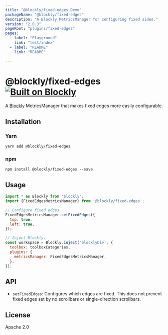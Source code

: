 ```yaml
---
title: "@blockly/fixed-edges Demo"
packageName: "@blockly/fixed-edges"
description: "A Blockly MetricsManager for configuring fixed sides."
version: "2.0.3"
pageRoot: "plugins/fixed-edges"
pages:
  - label: "Playground"
    link: "test/index"
  - label: "README"
    link: "README"

---
```

# @blockly/fixed-edges [![Built on Blockly](https://tinyurl.com/built-on-blockly)](https://github.com/google/blockly)

A [Blockly](https://www.npmjs.com/package/blockly) MetricsManager that makes
fixed edges more easily configurable.

## Installation

### Yarn
```
yarn add @blockly/fixed-edges
```

### npm
```
npm install @blockly/fixed-edges --save
```

## Usage

```js
import * as Blockly from 'blockly';
import {FixedEdgesMetricsManager} from '@blockly/fixed-edges';

// Configure fixed edges
FixedEdgesMetricsManager.setFixedEdges({
  top: true,
  left: true,
});

// Inject Blockly.
const workspace = Blockly.inject('blocklyDiv', {
  toolbox: toolboxCategories,
  plugins: {
    metricsManager: FixedEdgesMetricsManager,
  },
});
```

## API

- `setFixedEdges`: Configures which edges are fixed. This does not prevent fixed
edges set by no scrollbars or single-direction scrollbars.

## License
Apache 2.0

